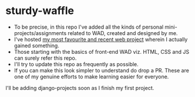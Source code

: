 # sturdy-waffle
- To be precise, in this repo I've added all the kinds of personal mini-projects/assignments related to WAD, created and designed by me.  
- I've hosted [my most favourite and recent web project](https://atharva01903.github.io/sturdy-waffle/) wherein I actually gained something. 
- Those starting with the basics of front-end WAD viz. HTML, CSS and JS can surely refer this repo. 
- I'll try to update this repo as frequently as possible. 
- If you can make this look simpler to understand do drop a PR. These are one of my genuine efforts to make learning easier for everyone.

I'll be adding django-projects soon as I finish my first project.
